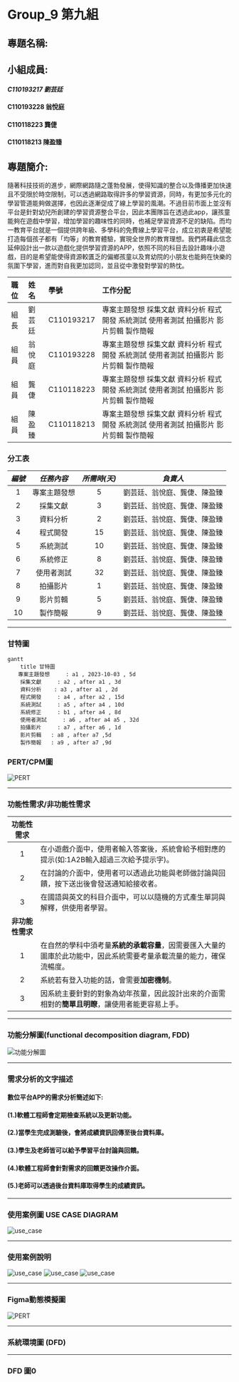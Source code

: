 # Group_9 第九組
## 專題名稱:

## 小組成員:
#### *C110193217 劉芸廷*
#### C110193228 翁悅庭
#### C110118223 龔倢
#### C110118213 陳盈臻

## 專題簡介:
隨著科技技術的進步，網際網路隨之蓬勃發展，使得知識的整合以及傳播更加快速且不受限於時空限制，可以透過網路取得許多的學習資源，同時，有更加多元化的學習管道能夠做選擇，也因此逐漸促成了線上學習的風潮。不過目前市面上並沒有平台是針對幼兒所創建的學習資源整合平台，因此本團隊旨在透過此app，讓孩童能夠在遊戲中學習，增加學習的趣味性的同時，也補足學習資源不足的缺陷。而均一教育平台就是一個提供跨年級、多學科的免費線上學習平台，成立初衷是希望能打造每個孩子都有「均等」的教育體驗，實現全世界的教育理想。我們將藉此信念延伸設計出一款以遊戲化提供學習資源的APP，依照不同的科目去設計趣味小遊戲，目的是希望能使得資源較匱乏的偏鄉孩童以及育幼院的小朋友也能夠在快樂的氛圍下學習，進而對自我更加認同，並且從中激發對學習的熱忱。

| **職位** | **姓名** | **學號** | **工作分配**|
| :---     |  :---       |  :---   | :---      |
|   組長   | 劉芸廷   | C110193217  |專案主題發想 採集文獻 資料分析 程式開發 系統測試 使用者測試 拍攝影片 影片剪輯 製作簡報|
|   組員   | 翁悅庭   | C110193228  |專案主題發想 採集文獻 資料分析 程式開發 系統測試 使用者測試 拍攝影片 影片剪輯 製作簡報|
|   組員   | 龔倢     | C110118223  |專案主題發想 採集文獻 資料分析 程式開發 系統測試 使用者測試 拍攝影片 影片剪輯 製作簡報|
|   組員   | 陳盈臻   | C110118213  |專案主題發想 採集文獻 資料分析 程式開發 系統測試 使用者測試 拍攝影片 影片剪輯 製作簡報|

### 分工表
|  *編號*  |  *任務內容*  |  *所需時(天)*  |  *負責人*  |
| :------: |   :------:  |    :------:   |  :------:  |
|     1    |專案主題發想  |       5       |劉芸廷、翁悅庭、龔倢、陳盈臻|
|     2    |   採集文獻   |       3       |劉芸廷、翁悅庭、龔倢、陳盈臻|
|     3    |   資料分析   |       2      |劉芸廷、翁悅庭、龔倢、陳盈臻|
|     4    |   程式開發   |       15       |劉芸廷、翁悅庭、龔倢、陳盈臻|
|     5    |    系統測試  |       10         |劉芸廷、翁悅庭、龔倢、陳盈臻|
|     6    |    系統修正  |       8         |劉芸廷、翁悅庭、龔倢、陳盈臻|
|     7    |   使用者測試   |      32      |劉芸廷、翁悅庭、龔倢、陳盈臻|
|     8    |   拍攝影片   |       1      |劉芸廷、翁悅庭、龔倢、陳盈臻|
|     9    |  影片剪輯  |       5         |劉芸廷、翁悅庭、龔倢、陳盈臻|
|     10    |  製作簡報  |       9         |劉芸廷、翁悅庭、龔倢、陳盈臻|
---

### 甘特圖
```mermaid
gantt
    title 甘特圖
　　專案主題發想     : a1 , 2023-10-03 , 5d
    採集文獻     : a2 , after a1 , 3d
    資料分析    : a3 , after a1 , 2d
    程式開發     : a4 , after a2 , 15d
    系統測試     : a5 , after a4 , 10d
    系統修正     : b1 , after a4 , 8d
    使用者測試     : a6 , after a4 a5 , 32d
    拍攝影片     : a7 , after a6 , 1d
    影片剪輯   : a8 , after a7 ,5d
    製作簡報   : a9 , after a7 ,9d
```
### PERT/CPM圖
![PERT](工作分配.jpg)

---
### 功能性需求/非功能性需求
|**功能性需求**||
|:--:|:--|
|1|在小遊戲介面中，使用者輸入答案後，系統會給予相對應的提示(如:1A2B輸入超過三次給予提示字)。|
|2|在討論的介面中，使用者可以透過此功能與老師做討論與回饋，按下送出後會發送通知給接收者。|
|3|在國語與英文的科目介面中，可以以隨機的方式產生單詞與解釋，供使用者學習。|
|**非功能性需求**||
|1|在自然的學科中須考量**系統的承載容量**，因需要匯入大量的圖庫於此功能中，因此系統需要考量承載流量的能力，確保流暢度。|
|2|系統若有登入功能的話，會需要**加密機制**。|
|3|因系統主要針對的對象為幼年孩童，因此設計出來的介面需相對的**簡單且明瞭**，讓使用者能更容易上手。|
---

### 功能分解圖(functional decomposition diagram, FDD)
![功能分解圖](功能分解圖.png)

---
### 需求分析的文字描述
#### 數位平台APP的需求分析簡述如下:
 ####  (1.)軟體工程師會定期檢查系統以及更新功能。
 ####  (2.)當學生完成測驗後，會將成績資訊回傳至後台資料庫。
 ####  (3.)學生及老師皆可以給予學習平台討論與回饋。
 ####  (4.)軟體工程師會針對需求的回饋更改操作介面。
 ####  (5.)老師可以透過後台資料庫取得學生的成績資訊。
---

### 使用案例圖 USE CASE DIAGRAM
![use_case](use_case1.png)

---

### 使用案例說明
![use_case](student1.png)
![use_case](teacher1.png)
![use_case](engineer1.png)

---

### Figma動態模擬圖
![PERT](Figma.png)

---

### 系統環境圖 (DFD)


---

### DFD 圖0
